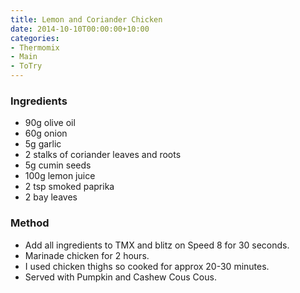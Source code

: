 ```yaml
---
title: Lemon and Coriander Chicken
date: 2014-10-10T00:00:00+10:00
categories:
- Thermomix
- Main
- ToTry
---
```









### Ingredients

* 90g olive oil
* 60g onion
* 5g garlic
* 2 stalks of coriander leaves and roots
* 5g cumin seeds
* 100g lemon juice
* 2 tsp smoked paprika
* 2 bay leaves

### Method

* Add all ingredients to TMX and blitz on Speed 8 for 30 seconds.  
* Marinade chicken for 2 hours. 
* I used chicken thighs so cooked for approx 20-30 minutes.
* Served with Pumpkin and Cashew Cous Cous.
